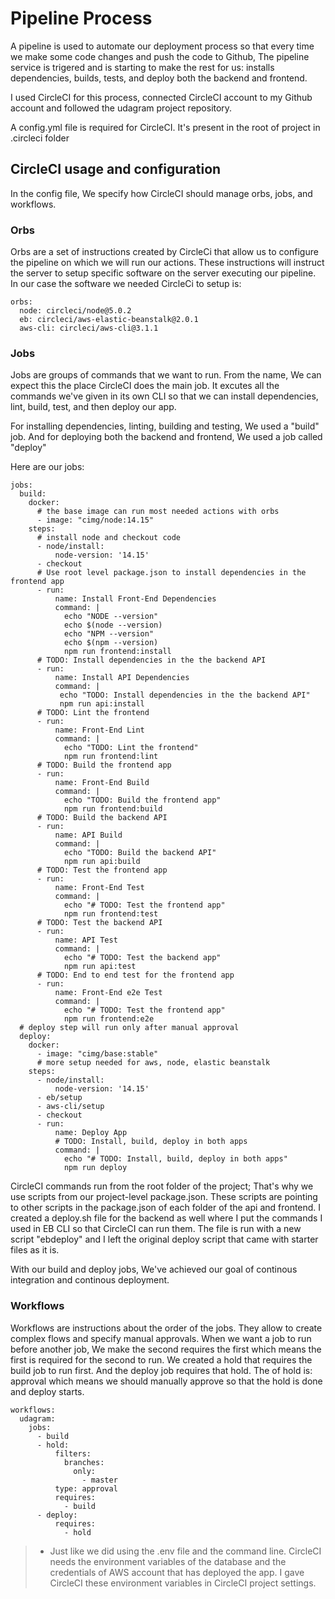 # Pipeline Process

A pipeline is used to automate our deployment process so that every time we make some code changes and push the code to Github, The pipeline service is trigered and is starting to make the rest for us: installs dependencies, builds, tests, and deploy both the backend and frontend.

I used CircleCI for this process, connected CircleCI account to my Github account and followed the udagram project repository.

A config.yml file is required for CircleCI. It's present in the root of project in .circleci folder


## CircleCI usage and configuration

In the config file, We specify how CircleCI should manage orbs, jobs, and workflows.

### Orbs

Orbs are a set of instructions created by CircleCi that allow us to configure the pipeline on which we will run our actions. These instructions will instruct the server to setup specific software on the server executing our pipeline. In our case the software we needed CircleCi to setup is:
 ```
 orbs:
   node: circleci/node@5.0.2
   eb: circleci/aws-elastic-beanstalk@2.0.1
   aws-cli: circleci/aws-cli@3.1.1
 ```

### Jobs

Jobs are groups of commands that we want to run. From the name, We can expect this the place CircleCI does the main job. It excutes all the commands we've given in its own CLI so that we can install dependencies, lint, build, test, and then deploy our app.


For installing dependencies, linting, building and testing, We used a "build" job.
And for deploying both the backend and frontend, We used a job called "deploy"

Here are our jobs:
```
jobs:
  build:
    docker:
      # the base image can run most needed actions with orbs
      - image: "cimg/node:14.15"
    steps:
      # install node and checkout code
      - node/install:
          node-version: '14.15'         
      - checkout
      # Use root level package.json to install dependencies in the frontend app
      - run:
          name: Install Front-End Dependencies
          command: |
            echo "NODE --version" 
            echo $(node --version)
            echo "NPM --version" 
            echo $(npm --version)
            npm run frontend:install
      # TODO: Install dependencies in the the backend API          
      - run:
          name: Install API Dependencies
          command: |
           echo "TODO: Install dependencies in the the backend API"
           npm run api:install
      # TODO: Lint the frontend
      - run:
          name: Front-End Lint
          command: |
            echo "TODO: Lint the frontend"
            npm run frontend:lint
      # TODO: Build the frontend app
      - run:
          name: Front-End Build
          command: |
            echo "TODO: Build the frontend app"
            npm run frontend:build
      # TODO: Build the backend API      
      - run:
          name: API Build
          command: |
            echo "TODO: Build the backend API"
            npm run api:build
      # TODO: Test the frontend app     
      - run:
          name: Front-End Test          
          command: |
            echo "# TODO: Test the frontend app"
            npm run frontend:test 
      # TODO: Test the backend API      
      - run:
          name: API Test          
          command: |
            echo "# TODO: Test the backend app"
            npm run api:test
      # TODO: End to end test for the frontend app      
      - run:
          name: Front-End e2e Test          
          command: |
            echo "# TODO: Test the frontend app"
            npm run frontend:e2e
  # deploy step will run only after manual approval
  deploy:
    docker:
      - image: "cimg/base:stable"
      # more setup needed for aws, node, elastic beanstalk
    steps:
      - node/install:
          node-version: '14.15' 
      - eb/setup
      - aws-cli/setup
      - checkout
      - run:
          name: Deploy App
          # TODO: Install, build, deploy in both apps
          command: |
            echo "# TODO: Install, build, deploy in both apps"
            npm run deploy
```
CircleCI commands run from the root folder of the project; That's why we use scripts from our project-level package.json. These scripts are pointing to other scripts in the package.json of each folder of the api and frontend. I created a deploy.sh file for the backend as well where I put the commands I used in EB CLI so that CircleCI can run them. The file is run with a new script "ebdeploy" and I left the original deploy script that came with starter files as it is.

With our build and deploy jobs, We've achieved our goal of continous integration and continous deployment.


### Workflows

Workflows are instructions about the order of the jobs. They allow to create complex flows and specify manual approvals.
When we want a job to run before another job, We make the second requires the first which means the first is required for the second to run. We created a hold that requires the build job to run first. And the deploy job requires that hold. The of hold is: approval which means we should manually approve so that the hold is done and deploy starts.

```
workflows:
  udagram:
    jobs:
      - build
      - hold:
          filters:
            branches:
              only:
                - master
          type: approval
          requires:
            - build
      - deploy:
          requires:
            - hold
```

> - Just like we did using the .env file and the command line. CircleCI needs the environment variables of the database and the credentials of AWS account that has deployed the app. I gave CircleCI these environment variables in CircleCI project settings.
